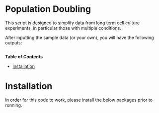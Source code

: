 # Population Doubling
This script is designed to simplify data from long term cell culture experiments, in particular those with multiple conditions.

After inputting the sample data (or your own), you will have the following outputs:

![]()

**Table of Contents**

- [Installation](#installation)

# Installation
In order for this code to work, please install the below packages prior to running.
